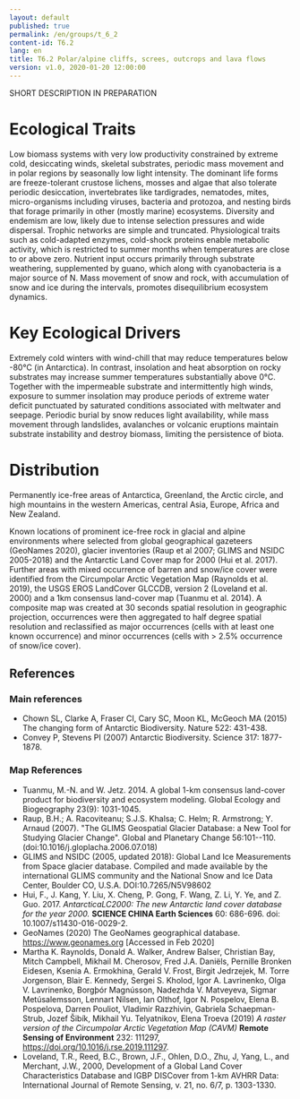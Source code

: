 ```yaml
---
layout: default
published: true
permalink: /en/groups/t_6_2
content-id: T6.2
lang: en
title: T6.2 Polar/alpine cliffs, screes, outcrops and lava flows
version: v1.0, 2020-01-20 12:00:00
---
```


SHORT DESCRIPTION IN PREPARATION

# Ecological Traits
 
Low biomass systems with very low productivity constrained by extreme cold, desiccating winds, skeletal substrates, periodic mass movement and in polar regions by seasonally low light intensity. The dominant life forms are freeze-tolerant crustose lichens, mosses and algae that also tolerate periodic desiccation, invertebrates like tardigrades, nematodes, mites, micro-organisms including viruses, bacteria and protozoa, and nesting birds that forage primarily in other (mostly marine) ecosystems. Diversity and endemism are low, likely due to intense selection pressures and wide dispersal. Trophic networks are simple and truncated. Physiological traits such as cold-adapted enzymes, cold-shock proteins enable metabolic activity, which is restricted to summer months when temperatures are close to or above zero. Nutrient input occurs primarily through substrate weathering, supplemented by guano, which along with cyanobacteria is a major source of N. Mass movement of snow and rock, with accumulation of snow and ice during the intervals, promotes disequilibrium ecosystem dynamics.
 
# Key Ecological Drivers
 
Extremely cold winters with wind-chill that may reduce temperatures below -80°C (in Antarctica). In contrast, insolation and heat absorption on rocky substrates may increase summer temperatures substantially above 0°C. Together with the impermeable substrate and intermittently high winds, exposure to summer insolation may produce periods of extreme water deficit punctuated by saturated conditions associated with meltwater and seepage. Periodic burial by snow reduces light availability, while mass movement through landslides, avalanches or volcanic eruptions maintain substrate instability and destroy biomass, limiting the persistence of biota.
 
# Distribution
 
Permanently ice-free areas of Antarctica, Greenland, the Arctic circle, and high mountains in the western Americas, central Asia, Europe, Africa and New Zealand.

Known locations of prominent ice-free rock in glacial and alpine environments where selected from global geographical gazeteers (GeoNames 2020), glacier inventories (Raup et al 2007; GLIMS and NSIDC 2005-2018) and the Antarctic Land Cover map for 2000 (Hui et al. 2017). Further areas with mixed occurrence of barren and snow/ice cover were identified from the Circumpolar Arctic Vegetation Map (Raynolds et al. 2019), the USGS EROS LandCover GLCCDB, version 2 (Loveland et al. 2000)  and a 1km consensus land-cover map (Tuanmu et al. 2014). A composite map was created at 30 seconds spatial resolution in geographic projection, occurrences were then aggregated to half degree spatial resolution and reclassified as major occurrences (cells with at least one known occurrence) and minor occurrences (cells with > 2.5% occurrence of snow/ice cover).

## References

### Main references
* Chown SL, Clarke A, Fraser CI, Cary SC, Moon KL, McGeoch MA (2015) The changing form of Antarctic Biodiversity. Nature 522: 431-438. 
* Convey P, Stevens PI (2007) Antarctic Biodiversity. Science 317: 1877-1878.  

### Map References
* Tuanmu, M.-N. and W. Jetz. 2014. A global 1-km consensus land-cover product for biodiversity and ecosystem modeling. Global Ecology and Biogeography 23(9): 1031-1045.
* Raup, B.H.; A. Racoviteanu; S.J.S. Khalsa; C. Helm; R. Armstrong; Y. Arnaud (2007).  "The GLIMS Geospatial Glacier Database: a New Tool for Studying Glacier Change".  Global and Planetary Change 56:101--110. (doi:10.1016/j.gloplacha.2006.07.018)
* GLIMS and NSIDC (2005, updated 2018): Global Land Ice Measurements from Space glacier database.  Compiled and made available by the international GLIMS community and the National Snow and Ice Data Center, Boulder CO, U.S.A.  DOI:10.7265/N5V98602
* Hui, F., J. Kang, Y. Liu, X. Cheng, P. Gong, F. Wang, Z. Li, Y. Ye, and Z. Guo. 2017. *AntarcticaLC2000: The new Antarctic land cover database for the year 2000.* **SCIENCE CHINA Earth Sciences** 60: 686-696. doi: 10.1007/s11430-016-0029-2.
* GeoNames (2020) The GeoNames geographical database. https://www.geonames.org [Accessed in Feb 2020]
* Martha K. Raynolds, Donald A. Walker, Andrew Balser, Christian Bay, Mitch Campbell, Mikhail M. Cherosov, Fred J.A. Daniëls, Pernille Bronken Eidesen, Ksenia A. Ermokhina, Gerald V. Frost, Birgit Jedrzejek, M. Torre Jorgenson, Blair E. Kennedy, Sergei S. Kholod, Igor A. Lavrinenko, Olga V. Lavrinenko, Borgþór Magnússon, Nadezhda V. Matveyeva, Sigmar Metúsalemsson, Lennart Nilsen, Ian Olthof, Igor N. Pospelov, Elena B. Pospelova, Darren Pouliot, Vladimir Razzhivin, Gabriela Schaepman-Strub, Jozef Šibík, Mikhail Yu. Telyatnikov, Elena Troeva (2019) *A raster version of the Circumpolar Arctic Vegetation Map (CAVM)* **Remote Sensing of Environment** 232: 111297, https://doi.org/10.1016/j.rse.2019.111297.
*  Loveland, T.R., Reed, B.C., Brown, J.F., Ohlen, D.O., Zhu, J, Yang, L., and Merchant, J.W., 2000, Development of a Global Land Cover Characteristics Database and IGBP DISCover from 1-km AVHRR Data: International Journal of Remote Sensing, v. 21, no. 6/7, p. 1303-1330.

